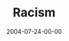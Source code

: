 ---
layout: message
category: message
series: "VIRUS"
title: "Racism"
date: 2004-07-24-00-00
message_id: 161
audio: "http://s3.amazonaws.com/crossroads-media/media/legacy/mp3/VIRUS_04_07-24-04_Racism.mp3"
audio-duration: "40:12"
explicit: false
---